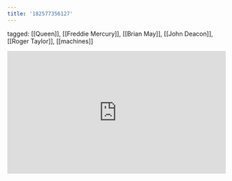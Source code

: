 ```yaml
---
title: '182577356127'
---
```

tagged: [[Queen]], [[Freddie Mercury]], [[Brian May]], [[John Deacon]], [[Roger Taylor]], [[machines]]
<iframe allow="accelerometer; autoplay; clipboard-write; encrypted-media; gyroscope; picture-in-picture" allowfullscreen="" frameborder="0" height="281" id="youtube_iframe" src="https://www.youtube.com/embed/aX6vPWW8n-I?feature=oembed&amp;enablejsapi=1&amp;origin=https://safe.txmblr.com&amp;wmode=opaque" width="500"></iframe>